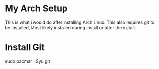 # My Arch Setup
This is what i would do after installing Arch Linux.
This also requires git to be installed, Most likely installed during install or after the install.

# Install Git
sudo pacman -Syu git
